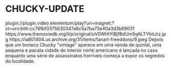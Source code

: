 # CHUCKY-UPDATE

<item>
<title>[COLOR silver][B] CHUCKY 2º TEMPORADA [/COLOR][/B][COLOR yellow]  FULL HD  [B][/COLOR][/B]</title>
<link>plugin://plugin.video.elementum/play?uri=magnet:?xt=urn:btih:cc76fbf0375630347a8c5a7ba73e40a3d3b69031</link>
<thumbnail>https://www.themoviedb.org/t/p/original/uV0WHlYIBjfBdUm5qALTYhitJrz.jpg</thumbnail>
<fanart>https://ia801404.us.archive.org/31/items/fanart-freeddons/9.jpeg</fanart>
<info>Depois que um boneco Chucky "vintage" aparece em uma venda de quintal, uma pequena e pacata cidade do interior norte americano é lançada no caos enquanto uma série de assassinatos horríveis começa a expor os segredos da localidade.</info>
</item>
